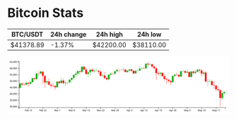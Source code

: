 # Bitcoin Stats

BTC/USDT|24h change|24h high|24h low|
|---|---|---|---|
|$41378.89|-1.37%|$42200.00|$38110.00|

<img src="./chart.svg">
